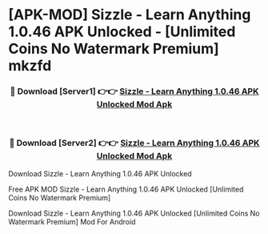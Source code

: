 # [APK-MOD] Sizzle - Learn Anything 1.0.46 APK Unlocked - [Unlimited Coins No Watermark Premium] mkzfd



<div align="center">
<h3>🔴 Download [Server1] 👉👉 <a href="https://momento.my/?title=Sizzle_-_Learn_Anything_1.0.46_APK_Unlocked">Sizzle - Learn Anything 1.0.46 APK Unlocked Mod Apk</a></h3><br>

<h3>🔴 Download [Server2] 👉👉 <a href="https://momento.my/?title=Sizzle_-_Learn_Anything_1.0.46_APK_Unlocked">Sizzle - Learn Anything 1.0.46 APK Unlocked Mod Apk</a></h3>
</div>



Download Sizzle - Learn Anything 1.0.46 APK Unlocked 

Free APK MOD Sizzle - Learn Anything 1.0.46 APK Unlocked [Unlimited Coins No Watermark Premium]

Download Sizzle - Learn Anything 1.0.46 APK Unlocked [Unlimited Coins No Watermark Premium] Mod For Android
